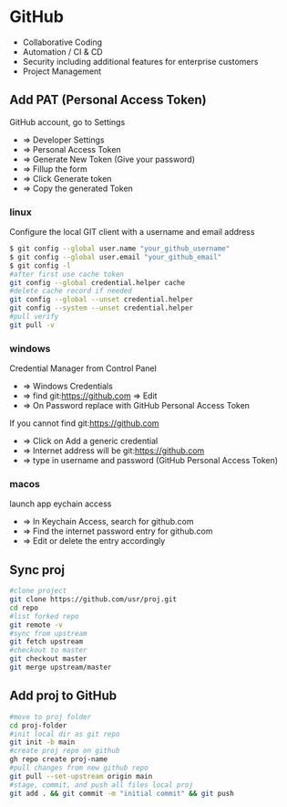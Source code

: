 # GitHub

  * Collaborative Coding
  * Automation / CI & CD
  * Security including additional features for enterprise customers
  * Project Management
  
## Add PAT (Personal Access Token) 
GitHub account, go to Settings 
* => Developer Settings 
* => Personal Access Token 
* => Generate New Token (Give your password) 
* => Fillup the form 
* => Click Generate token 
* => Copy the generated Token
### linux
Configure the local GIT client with a username and email address
```bash
$ git config --global user.name "your_github_username"
$ git config --global user.email "your_github_email"
$ git config -l
#after first use cache token
git config --global credential.helper cache
#delete cache record if needed
git config --global --unset credential.helper
git config --system --unset credential.helper
#pull verify
git pull -v
```
### windows
Credential Manager from Control Panel 
* => Windows Credentials 
* => find git:https://github.com => Edit 
* => On Password replace with GitHub Personal Access Token

If you cannot find git:https://github.com 
* => Click on Add a generic credential 
* => Internet address will be git:https://github.com 
* => type in username and password (GitHub Personal Access Token)

### macos
launch app eychain access
* => In Keychain Access, search for github.com 
* => Find the internet password entry for github.com 
* => Edit or delete the entry accordingly

## Sync proj
```bash
#clone project
git clone https://github.com/usr/proj.git
cd repo
#list forked repo
git remote -v
#sync from upstream
git fetch upstream
#checkout to master
git checkout master
git merge upstream/master
```
## Add proj to GitHub
```bash
#move to proj folder
cd proj-folder
#init local dir as git repo
git init -b main
#create proj repo on github
gh repo create proj-name
#pull changes from new github repo
git pull --set-upstream origin main
#stage, commit, and push all files local proj
git add . && git commit -m "initial commit" && git push
```
